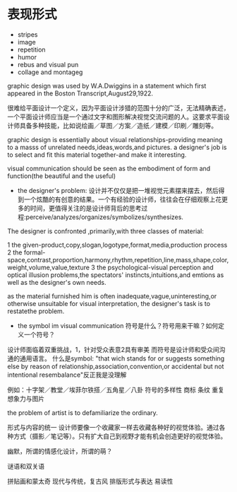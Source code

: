 
# 表现形式
- stripes
- image
- repetition
- humor
- rebus and visual pun
- collage and montageg 

graphic design was used by W.A.Dwiggins in a statement which first appeared in the Boston Transcript,August29,1922.

很难给平面设计一个定义，因为平面设计涉猎的范围十分的广泛，无法精确表述，一个平面设计师应当是一个通过文字和图形解决视觉交流问题的人。这要求平面设计师具备多种技能，比如说绘画／草图／方案／造纸／建模／印刷／雕刻等。

graphic design is essentially about visual relationships-providing meaning to a masss of unrelated needs,ideas,words,and pictures.
a designer's job is to select and fit this material together-and make it interesting.


visual communication should be seen as the embodiment of form and function(the beautiful and the useful)


- the designer's problem:
设计并不仅仅是把一堆视觉元素摆来摆去，然后得到一个炫酷的有创意的结果。一个有经验的设计师，往往会在仔细观察上花更多的时间，更值得关注的是设计师背后的思考过程:perceive/analyzes/organizes/symbolizes/synthesizes.

The designer is confronted ,primarily,with three classes of material:

1 the given-product,copy,slogan,logotype,format,media,production process
2 the formal-space,contrast,proportion,harmony,rhythm,repetition,line,mass,shape,color,weight,volume,value,texture
3 the psychological-visual perception and optical illusion problems,the spectators' instincts,intuitions,and emtions as well as the designer's own needs.


as the material furnished him is often inadequate,vague,uninteresting,or otherwise unsuitable for visual interpretation, the designer's task is to restatethe problem.

- the symbol im visual communication
符号是什么？符号用来干嘛？如何定义一个符号？



设计师面临着双重挑战，1，针对受众表意2具有审美
而符号是设计师和受众间沟通的通用语言。
什么是symbol:
"that wich stands for or suggests something else by reason of relationship,association,convention,or accidental but not intentional resembalance"反正我是没理解

例如：十字架／教堂／埃菲尔铁搭／五角星／八卦
符号的多样性
商标
条纹
重复
想象力与图片


the problem of artist is to defamiliarize the ordinary.

形式与内容的统一
设计师要像一个收藏家一样去收藏各种好的视觉体验。通过各种方式（摄影／笔记等）。只有扩大自己到视野才能有机会创造更好的视觉体验。


幽默，所谓的情感化设计，所谓的萌？

谜语和双关语

拼贴画和蒙太奇
现代与传统，复古风
排版形式与表达
易读性

